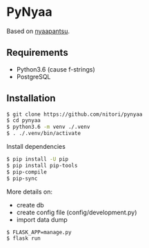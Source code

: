 
# PyNyaa

Based on [nyaapantsu](https://github.com/ewhal/nyaa).

## Requirements

- Python3.6 (cause f-strings)
- PostgreSQL

## Installation

```bash
$ git clone https://github.com/nitori/pynyaa
$ cd pynyaa
$ python3.6 -m venv ./.venv
$ . ./.venv/bin/activate
```

Install dependencies

```bash
$ pip install -U pip
$ pip install pip-tools
$ pip-compile
$ pip-sync
```

More details on:
- create db
- create config file (config/development.py)
- import data dump


```bash
$ FLASK_APP=manage.py
$ flask run
```